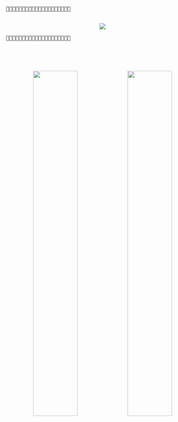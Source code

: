 

<!--
**yeongeun11/yeongeun11** is a ✨ _special_ ✨ repository because its `README.md` (this file) appears on your GitHub profile.

Here are some ideas to get you started:

- 🔭 I’m currently working on ...
- 🌱 I’m currently learning ...
- 👯 I’m looking to collaborate on ...
- 🤔 I’m looking for help with ...
- 💬 Ask me about ...
- 📫 How to reach me: ...
- 😄 Pronouns: ...
- ⚡ Fun fact: ...
-->

<br><br>

<p align="center">
  <pre>
🌿🌿🌿🌿🌿🌿🌿🌿🌿🌿🌿🌿🌿🌿🌿🌿🌿🌿🌿🌿
  </pre>
</p>

<p align="center">
  <a href="https://git.io/typing-svg">
    <img src="https://readme-typing-svg.herokuapp.com?size=40&color=32CD32&font=Nanum+Pen+Script&center=true&vCenter=true&lines=Hi+I'm+yeongeun" />
  </a>
</p>

<p align="center">
  <pre>
🌿🌿🌿🌿🌿🌿🌿🌿🌿🌿🌿🌿🌿🌿🌿🌿🌿🌿🌿🌿
  </pre>
</p>

<br><br>

<p align="center">
  <img src="https://github-profile-summary-cards.vercel.app/api/cards/profile-details?username=yeongeun11&theme=solarized" width="48%" />
  <img src="https://github-readme-stats.vercel.app/api?username=yeongeun11&count_private=true&show_icons=true&theme=default&title_color=228B22&icon_color=32CD32&text_color=006400&bg_color=ffffff" width="48%" />
</p>

<br><br>






